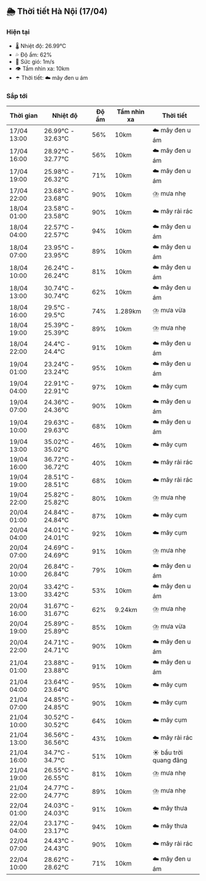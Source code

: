 ## 🌦️ Thời tiết Hà Nội (17/04)

### Hiện tại

- 🌡️ Nhiệt độ: 26.99℃
- 💦 Độ ẩm: 62%
- 💨 Sức gió: 1m/s
- 👁️ Tầm nhìn xa: 10km
- ☂️ Thời tiết: ☁️ mây đen u ám

### Sắp tới

| Thời gian | Nhiệt độ | Độ ẩm | Tầm nhìn xa | Thời tiết |
| --- | --- | --- | --- | --- |
| 17/04 13:00 | 26.99℃ - 32.63℃ | 56% | 10km | ☁️ mây đen u ám |
| 17/04 16:00 | 28.92℃ - 32.77℃ | 56% | 10km | ☁️ mây đen u ám |
| 17/04 19:00 | 25.98℃ - 26.32℃ | 71% | 10km | ☁️ mây đen u ám |
| 17/04 22:00 | 23.68℃ - 23.68℃ | 90% | 10km | ⛈️ mưa nhẹ |
| 18/04 01:00 | 23.58℃ - 23.58℃ | 90% | 10km | ☁️ mây rải rác |
| 18/04 04:00 | 22.57℃ - 22.57℃ | 94% | 10km | ☁️ mây đen u ám |
| 18/04 07:00 | 23.95℃ - 23.95℃ | 89% | 10km | ☁️ mây đen u ám |
| 18/04 10:00 | 26.24℃ - 26.24℃ | 81% | 10km | ☁️ mây đen u ám |
| 18/04 13:00 | 30.74℃ - 30.74℃ | 62% | 10km | ☁️ mây đen u ám |
| 18/04 16:00 | 29.5℃ - 29.5℃ | 74% | 1.289km | ⛈️ mưa vừa |
| 18/04 19:00 | 25.39℃ - 25.39℃ | 89% | 10km | ⛈️ mưa nhẹ |
| 18/04 22:00 | 24.4℃ - 24.4℃ | 91% | 10km | ☁️ mây đen u ám |
| 19/04 01:00 | 23.24℃ - 23.24℃ | 95% | 10km | ☁️ mây đen u ám |
| 19/04 04:00 | 22.91℃ - 22.91℃ | 97% | 10km | ☁️ mây cụm |
| 19/04 07:00 | 24.36℃ - 24.36℃ | 90% | 10km | ☁️ mây đen u ám |
| 19/04 10:00 | 29.63℃ - 29.63℃ | 68% | 10km | ☁️ mây đen u ám |
| 19/04 13:00 | 35.02℃ - 35.02℃ | 46% | 10km | ☁️ mây cụm |
| 19/04 16:00 | 36.72℃ - 36.72℃ | 40% | 10km | ☁️ mây rải rác |
| 19/04 19:00 | 28.51℃ - 28.51℃ | 68% | 10km | ☁️ mây rải rác |
| 19/04 22:00 | 25.82℃ - 25.82℃ | 80% | 10km | ⛈️ mưa nhẹ |
| 20/04 01:00 | 24.84℃ - 24.84℃ | 87% | 10km | ☁️ mây cụm |
| 20/04 04:00 | 24.01℃ - 24.01℃ | 92% | 10km | ☁️ mây cụm |
| 20/04 07:00 | 24.69℃ - 24.69℃ | 91% | 10km | ⛈️ mưa nhẹ |
| 20/04 10:00 | 26.84℃ - 26.84℃ | 79% | 10km | ☁️ mây đen u ám |
| 20/04 13:00 | 33.42℃ - 33.42℃ | 53% | 10km | ☁️ mây đen u ám |
| 20/04 16:00 | 31.67℃ - 31.67℃ | 62% | 9.24km | ⛈️ mưa nhẹ |
| 20/04 19:00 | 25.89℃ - 25.89℃ | 85% | 10km | ⛈️ mưa vừa |
| 20/04 22:00 | 24.71℃ - 24.71℃ | 90% | 10km | ☁️ mây đen u ám |
| 21/04 01:00 | 23.88℃ - 23.88℃ | 91% | 10km | ☁️ mây đen u ám |
| 21/04 04:00 | 23.64℃ - 23.64℃ | 95% | 10km | ☁️ mây cụm |
| 21/04 07:00 | 24.85℃ - 24.85℃ | 90% | 10km | ☁️ mây cụm |
| 21/04 10:00 | 30.52℃ - 30.52℃ | 64% | 10km | ☁️ mây cụm |
| 21/04 13:00 | 36.56℃ - 36.56℃ | 43% | 10km | ☁️ mây rải rác |
| 21/04 16:00 | 34.7℃ - 34.7℃ | 51% | 10km | ☀️ bầu trời quang đãng |
| 21/04 19:00 | 26.55℃ - 26.55℃ | 81% | 10km | ⛈️ mưa nhẹ |
| 21/04 22:00 | 24.77℃ - 24.77℃ | 89% | 10km | ⛈️ mưa nhẹ |
| 22/04 01:00 | 24.03℃ - 24.03℃ | 91% | 10km | ☁️ mây thưa |
| 22/04 04:00 | 23.17℃ - 23.17℃ | 94% | 10km | ☁️ mây thưa |
| 22/04 07:00 | 24.43℃ - 24.43℃ | 90% | 10km | ☁️ mây rải rác |
| 22/04 10:00 | 28.62℃ - 28.62℃ | 71% | 10km | ☁️ mây đen u ám |
